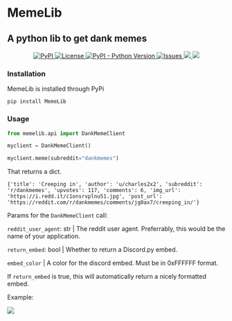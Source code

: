 # MemeLib
## A python lib to get dank memes
<p align="center">
<a href="https://pypi.org/project/memelib/">
  <img alt="PyPI" src="https://img.shields.io/pypi/v/memelib?color=g&style=flat-square">
</a>
<a href="https://github.com/CraziiAce/memelib/blob/master/LICENSE">
  <img alt="License" src="https://img.shields.io/github/license/craziiace/memelib?color=g&style=flat-square">
</a>
<a href="https://www.python.org/downloads/">
  <img alt="PyPI - Python Version" src="https://img.shields.io/pypi/pyversions/memelib?color=g&style=flat-square">
</a>
<a href="https://github.com/CraziiAce/memelib/issues">
  <img alt="Issues" src="https://img.shields.io/github/issues/craziiace/memelib?color=g&style=flat-square">
</a>
<a href="http://makeapullrequest.com">
  <img src="https://img.shields.io/badge/PRs-welcome-brightgreen.svg?color=g&style=flat-square">
</a>
<a href="https://github.com/craziiace/memelib">
  <img src="https://img.shields.io/tokei/lines/github/craziiace/memelib?style=flat-square&color=g">
</a>

### Installation

MemeLib is installed through PyPi

```
pip install MemeLib
```

### Usage

```py
from memelib.api import DankMemeClient

myclient = DankMemeClient()

myclient.meme(subreddit="dankmemes")
```
That returns a dict.
```
{'title': 'Creeping in', 'author': 'u/charles2x2', 'subreddit': 'r/dankmemes', 'upvotes': 117, 'comments': 6, 'img_url': 'https://i.redd.it/c1onsrvplnu51.jpg', 'post_url': 'https://reddit.com/r/dankmemes/comments/jg0ax7/creeping_in/'}
```
Params for the `DankMemeClient` call:

`reddit_user_agent`: str | The reddit user agent. Preferrably, this would be the name of your application.

`return_embed`: bool | Whether to return a Discord.py embed.

`embed_color` | A color for the discord embed. Must be in 0xFFFFFF format.

If `return_embed` is true, this will automatically return a nicely formatted embed.

Example:

<img src="https://craziiace.reeee.ee/GfxTbo.png">
